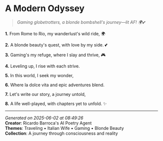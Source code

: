# A Modern Odyssey

> *Gaming globetrotters, a blonde bombshell's journey—lit AF! 🌍💕*

**1.** From Rome to Rio, my wanderlust's wild ride, 🌍


**2.** A blonde beauty's quest, with love by my side. 💕


**3.** Gaming's my refuge, where I slay and thrive, 🎮


**4.** Leveling up, I rise with each strive.


**5.** In this world, I seek my wonder,


**6.** Where la dolce vita and epic adventures blend.


**7.** Let's write our story, a journey untold,


**8.** A life well-played, with chapters yet to unfold. ✨



---

*Generated on 2025-06-02 at 08:49:26*  
**Creator**: Ricardo Barroca's AI Poetry Agent  
**Themes**: Traveling • Italian Wife • Gaming • Blonde Beauty  
**Collection**: A journey through consciousness and reality